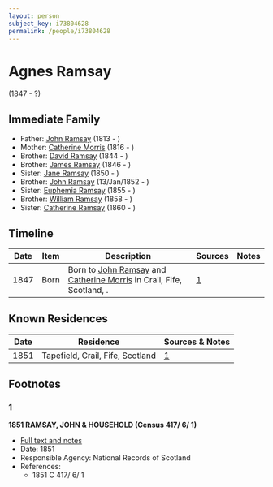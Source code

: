 ```yaml
---
layout: person
subject_key: i73804628
permalink: /people/i73804628
---
```


# Agnes Ramsay
(1847 - ?)

## Immediate Family

* Father: [John Ramsay](./@33817858@-john-ramsay-b1813-d.md) (1813 - )
* Mother: [Catherine Morris](./@33882736@-catherine-morris-b1816-d.md) (1816 - )
* Brother: [David Ramsay](./@17577117@-david-ramsay-b1844-d.md) (1844 - )
* Brother: [James Ramsay](./@5972344@-james-ramsay-b1846-d.md) (1846 - )
* Sister: [Jane Ramsay](./@25940269@-jane-ramsay-b1850-d.md) (1850 - )
* Brother: [John Ramsay](./@63088441@-john-ramsay-b1852-1-13-d.md) (13/Jan/1852 - )
* Sister: [Euphemia Ramsay](./@99132181@-euphemia-ramsay-b1855-d.md) (1855 - )
* Brother: [William Ramsay](./@29868878@-william-ramsay-b1858-d.md) (1858 - )
* Sister: [Catherine Ramsay](./@12774174@-catherine-ramsay-b1860-d.md) (1860 - )

## Timeline

Date | Item | Description | Sources | Notes
---|---|---|---|---
1847 | Born | Born to [John Ramsay](./@33817858@-john-ramsay-b1813-d.md) and [Catherine Morris](./@33882736@-catherine-morris-b1816-d.md) in Crail, Fife, Scotland, . | [1](#1) | 

## Known Residences

Date | Residence | Sources & Notes
---|---|---
1851 | Tapefield, Crail, Fife, Scotland | [1](#1)

## Footnotes

### 1

**1851 RAMSAY, JOHN & HOUSEHOLD (Census 417/ 6/ 1)**

* [Full text and notes](../sources/@25180652@-1851-ramsay,-john-&-household-census-417-6-1-.md)
* Date: 1851
* Responsible Agency: National Records of Scotland
* References: 
  * 1851 C 417/ 6/ 1


